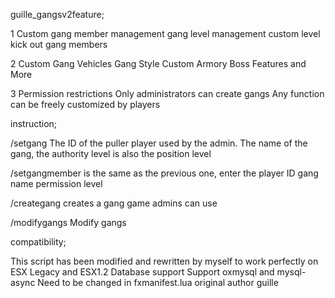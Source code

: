 guille_gangsv2feature;

1 Custom gang member management gang level management custom level kick out gang members

2 Custom Gang Vehicles Gang Style Custom Armory Boss Features and More

3 Permission restrictions Only administrators can create gangs Any function can be freely customized by players

instruction;

/setgang The ID of the puller player used by the admin. The name of the gang, the authority level is also the position level

/setgangmember is the same as the previous one, enter the player ID gang name permission level

/creategang creates a gang game admins can use

/modifygangs Modify gangs

compatibility;

This script has been modified and rewritten by myself to work perfectly on ESX Legacy and ESX1.2 Database support Support oxmysql and mysql-async Need to be changed in fxmanifest.lua
original author  guille
